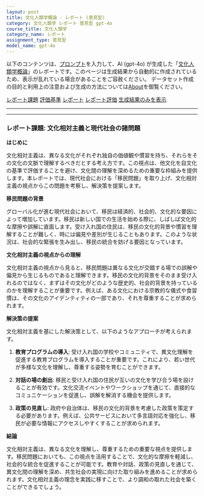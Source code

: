```yaml
---
layout: post
title: 文化人類学概論 - レポート (意見型)
category: 文化人類学 レポート 意見型 gpt-4o
course_title: 文化人類学
category_name: レポート
assignment_type: 意見型
model_name: gpt-4o
---
```


以下のコンテンツは、[プロンプト](http://127.0.0.1:8000/generated/文化人類学/gpt-4o/prompt_レポート-意見型.md)を入力して、AI (gpt-4o) が生成した「[文化人類学概論](/contents/文化人類学/)」のレポートです。このページは生成結果から自動的に作成されているため、表示が乱れている場合があることをご容赦ください。
データセット作成の目的と利用上の注意および生成の方法については[About](/About)を御覧ください。

[レポート課題](../レポート課題-意見型)
[評価基準](../評価基準-意見型)
[レポート](../レポート-意見型)
[レポート評価](../レポート評価-意見型)
[生成結果のみを表示](http://127.0.0.1:8000/generated/文化人類学/gpt-4o/レポート-意見型.md)
  

***
***
  
### レポート課題: 文化相対主義と現代社会の諸問題

**はじめに**

文化相対主義は、異なる文化がそれぞれ独自の価値観や慣習を持ち、それらをその文化の文脈で理解するべきだとする考え方です。この視点は、他文化を自文化の基準で評価することを避け、文化間の理解を深めるための重要な枠組みを提供します。本レポートでは、現代社会における「移民問題」を取り上げ、文化相対主義の視点からこの問題を考察し、解決策を提案します。

**移民問題の背景**

グローバル化が進む現代社会において、移民は経済的、社会的、文化的な要因によって増加しています。移民は新しい国での生活を始める際に、しばしば文化的な摩擦や誤解に直面します。受け入れ国の住民は、移民の文化的背景や慣習を理解することが難しく、時には偏見や差別が生じることもあります。このような状況は、社会的な緊張を生み出し、移民の統合を妨げる要因となっています。

**文化相対主義の視点からの理解**

文化相対主義の視点から見ると、移民問題は異なる文化が交錯する場での誤解や偏見から生じるものであると理解できます。移民の文化的背景をそのまま受け入れるのではなく、まずはその文化がどのような歴史的、社会的背景を持っているのかを理解することが重要です。例えば、ある文化における宗教的な儀式や食習慣は、その文化のアイデンティティの一部であり、それを尊重することが求められます。

**解決策の提案**

文化相対主義を基にした解決策として、以下のようなアプローチが考えられます。

1. **教育プログラムの導入**: 受け入れ国の学校やコミュニティで、異文化理解を促進する教育プログラムを導入することが重要です。これにより、若い世代が多様な文化を理解し、尊重する姿勢を育むことができます。

2. **対話の場の創出**: 移民と受け入れ国の住民が互いの文化を学び合う場を設けることが有効です。文化交流イベントやワークショップを通じて、直接的なコミュニケーションを促進し、誤解を解消する機会を提供します。

3. **政策の見直し**: 政府や自治体は、移民の文化的背景を考慮した政策を策定する必要があります。例えば、公共サービスにおいて多言語対応を強化し、移民が必要な情報にアクセスしやすくすることが求められます。

**結論**

文化相対主義は、異なる文化を理解し、尊重するための重要な視点を提供します。移民問題においても、この視点を活用することで、文化的な摩擦を軽減し、社会的な統合を促進することが可能です。教育や対話、政策の見直しを通じて、異文化間の理解を深め、共生社会の実現に向けた取り組みを進めることが求められます。文化相対主義の理念を実践に移すことで、より調和の取れた社会を築くことができるでしょう。
